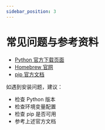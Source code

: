 ```yaml
---
sidebar_position: 3
---
```

# 常见问题与参考资料

- [Python 官方下载页面](https://www.python.org/downloads/)
- [Homebrew 官网](https://brew.sh/)
- [pip 官方文档](https://pip.pypa.io/zh/stable/)

如遇到安装问题，建议：
- 检查 Python 版本
- 检查环境变量配置
- 检查 pip 是否可用
- 参考上述官方文档 